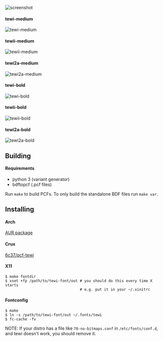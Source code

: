 ![screenshot](https://lucy.github.io/tewi-font/tewi-2.png)

#### tewi-medium
![tewi-medium](https://lucy.github.io/tewi-font/tewi-medium.png)

#### tewii-medium
![tewii-medium](https://lucy.github.io/tewi-font/tewii-medium.png)

#### tewi2a-medium
![tewi2a-medium](https://lucy.github.io/tewi-font/tewi2a-medium.png)

#### tewi-bold
![tewi-bold](https://lucy.github.io/tewi-font/tewi-bold.png)

#### tewii-bold
![tewii-bold](https://lucy.github.io/tewi-font/tewii-bold.png)

#### tewi2a-bold
![tewi2a-bold](https://lucy.github.io/tewi-font/tewi2a-bold.png)

## Building
#### Requirements
* python 3 (variant generator)
* bdftopcf (.pcf files)

Run `make` to build PCFs. To only build the standalone BDF files run `make var`.

## Installing
#### Arch
[AUR package](https://aur.archlinux.org/packages/bdf-tewi-git/)

#### Crux
[6c37/pcf-tewi](https://github.com/6c37/crux-ports)

#### X11
```shell
$ make fontdir
$ xset +fp /path/to/tewi-font/out # you should do this every time X starts
                                  # e.g. put it in your ~/.xinitrc
```

#### Fontconfig
```shell
$ make
$ ln -s /path/to/tewi-font/out ~/.fonts/tewi
$ fc-cache -fv
```

NOTE: If your distro has a file like `70-no-bitmaps.conf` in
`/etc/fonts/conf.d`, and tewi doesn't work, you should remove it.
